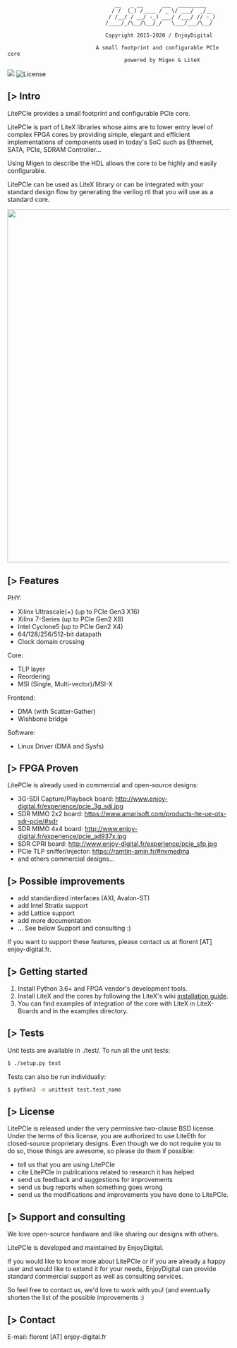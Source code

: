 ```
                                  __   _ __      ___  _________
                                 / /  (_) /____ / _ \/ ___/  _/__
                                / /__/ / __/ -_) ___/ /___/ // -_)
                               /____/_/\__/\__/_/   \___/___/\__/

                               Copyright 2015-2020 / EnjoyDigital

                            A small footprint and configurable PCIe core
                                     powered by Migen & LiteX
```

[![](https://github.com/enjoy-digital/litepcie/workflows/ci/badge.svg)](https://github.com/enjoy-digital/litepcie/actions) ![License](https://img.shields.io/badge/License-BSD%202--Clause-orange.svg)


[> Intro
--------
LitePCIe provides a small footprint and configurable PCIe core.

LitePCIe is part of LiteX libraries whose aims are to lower entry level of
complex FPGA cores by providing simple, elegant and efficient implementations
of components used in today's SoC such as Ethernet, SATA, PCIe, SDRAM Controller...

Using Migen to describe the HDL allows the core to be highly and easily configurable.

LitePCIe can be used as LiteX library or can be integrated with your standard
design flow by generating the verilog rtl that you will use as a standard core.

<p align="center"><img src="https://github.com/enjoy-digital/litepcie/raw/master/doc/architecture.png" width="800"></p>

[> Features
-----------
PHY:
  - Xilinx Ultrascale(+) (up to PCIe Gen3 X16)
  - Xilinx 7-Series (up to PCIe Gen2 X8)
  - Intel Cyclone5  (up to PCIe Gen2 X4)
  - 64/128/256/512-bit datapath
  - Clock domain crossing

Core:
  - TLP layer
  - Reordering
  - MSI (Single, Multi-vector)/MSI-X

Frontend:
  - DMA (with Scatter-Gather)
  - Wishbone bridge

Software:
  - Linux Driver (DMA and Sysfs)

[> FPGA Proven
---------------
LitePCIe is already used in commercial and open-source designs:
- 3G-SDI Capture/Playback board: http://www.enjoy-digital.fr/experience/pcie_3g_sdi.jpg
- SDR MIMO 2x2 board: https://www.amarisoft.com/products-lte-ue-ots-sdr-pcie/#sdr
- SDR MIMO 4x4 board: http://www.enjoy-digital.fr/experience/pcie_ad937x.jpg
- SDR CPRI board: http://www.enjoy-digital.fr/experience/pcie_sfp.jpg
- PCIe TLP sniffer/injector: https://ramtin-amin.fr/#nvmedma
- and others commercial designs...

[> Possible improvements
------------------------
- add standardized interfaces (AXI, Avalon-ST)
- add Intel Stratix support
- add Lattice support
- add more documentation
- ... See below Support and consulting :)

If you want to support these features, please contact us at florent [AT]
enjoy-digital.fr.

[> Getting started
------------------
1. Install Python 3.6+ and FPGA vendor's development tools.
2. Install LiteX and the cores by following the LiteX's wiki [installation guide](https://github.com/enjoy-digital/litex/wiki/Installation).
3. You can find examples of integration of the core with LiteX in LiteX-Boards and in the examples directory.

[> Tests
--------
Unit tests are available in ./test/.
To run all the unit tests:
```sh
$ ./setup.py test
```

Tests can also be run individually:
```sh
$ python3 -m unittest test.test_name
```

[> License
----------
LitePCIe is released under the very permissive two-clause BSD license. Under
the terms of this license, you are authorized to use LiteEth for closed-source
proprietary designs.
Even though we do not require you to do so, those things are awesome, so please
do them if possible:
 - tell us that you are using LitePCIe
 - cite LitePCIe in publications related to research it has helped
 - send us feedback and suggestions for improvements
 - send us bug reports when something goes wrong
 - send us the modifications and improvements you have done to LitePCIe.

[> Support and consulting
-------------------------
We love open-source hardware and like sharing our designs with others.

LitePCIe is developed and maintained by EnjoyDigital.

If you would like to know more about LitePCIe or if you are already a happy
user and would like to extend it for your needs, EnjoyDigital can provide standard
commercial support as well as consulting services.

So feel free to contact us, we'd love to work with you! (and eventually shorten
the list of the possible improvements :)

[> Contact
----------
E-mail: florent [AT] enjoy-digital.fr
